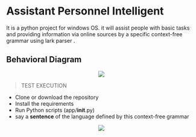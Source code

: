 Assistant Personnel Intelligent
===============================
It is a python project for windows OS. it will assist people with basic tasks and providing information via online sources by a specific context-free grammar using lark parser .

## Behavioral Diagram

<p align="center">
  <img src="https://user-images.githubusercontent.com/59517260/108886232-05431e00-7609-11eb-9c51-eb1fb0a5c941.jpg"/>
</p>

> TEST EXECUTION

-  Clone or download the repository
-  Install the requirements
-  Run Python scripts (app/__init__.py)
-  say a **sentence** of the language defined by this context-free grammar
<p align="center">
  <img src="https://user-images.githubusercontent.com/59517260/108885907-a67da480-7608-11eb-92d0-5125c73351b7.jpg"/>
</p>


